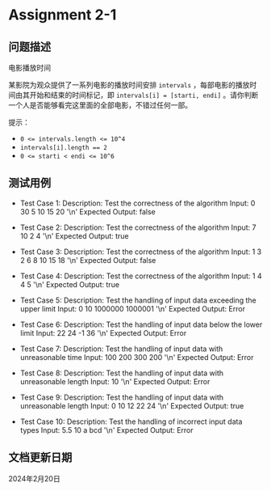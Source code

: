 # Assignment 2-1

## 问题描述

电影播放时间

某影院为观众提供了一系列电影的播放时间安排 `intervals` ，每部电影的播放时间由其开始和结束的时间标记，即 `intervals[i] = [starti, endi]` 。请你判断一个人是否能够看完这里面的全部电影，不错过任何一部。

提示：

* `0 <= intervals.length <= 10^4`
* `intervals[i].length == 2`
* `0 <= starti < endi <= 10^6`

## 测试用例

* Test Case 1:
  Description: Test the correctness of the algorithm
  Input: 0 30 5 10 15 20 '\n'
  Expected Output: false

* Test Case 2:
  Description: Test the correctness of the algorithm
  Input: 7 10 2 4 '\n'
  Expected Output: true

* Test Case 3:
  Description: Test the correctness of the algorithm
  Input: 1 3 2 6 8 10 15 18 '\n'
  Expected Output: false

* Test Case 4:
  Description: Test the correctness of the algorithm
  Input: 1 4 4 5 '\n'
  Expected Output: true

* Test Case 5:
  Description: Test the handling of input data exceeding the upper limit
  Input: 0 10 1000000 1000001 '\n'
  Expected Output: Error

* Test Case 6:
  Description: Test the handling of input data below the lower limit
  Input: 22 24 -1 36 '\n'
  Expected Output: Error

* Test Case 7:
  Description: Test the handling of input data with unreasonable time
  Input: 100 200 300 200 '\n'
  Expected Output: Error

* Test Case 8:
  Description: Test the handling of input data with unreasonable length
  Input: 10 '\n'
  Expected Output: Error

* Test Case 9:
  Description: Test the handling of input data with unreasonable length
  Input: 0 10 12 22 24 '\n'
  Expected Output: true

* Test Case 10:
  Description: Test the handling of incorrect input data types
  Input: 5.5 10 a bcd '\n'
  Expected Output: Error

## 文档更新日期

2024年2月20日